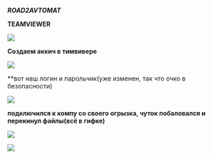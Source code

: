 ***ROAD2AVTOMAT***

**TEAMVIEWER**

![](https://lh3.googleusercontent.com/proxy/pKA1bmlgXPxQqk7_h2eCneMndgEp9MnNfdQU88efxUOdPowraxzBw3H99wAAEulhrUuMmMljxmkNjzlIOdIWh-ROnB0)

**Создаем аккич в тимвивере**

![](https://raw.githubusercontent.com/kop4anskiy/prac6/main/Screenshot_2.png)

**вот наш логин и парольчик(уже изменен, так что очко в безопасности)

![](https://raw.githubusercontent.com/kop4anskiy/prac6/main/Screenshot_1.png)

**подключился к компу со своего огрызка, чуток побаловался и перекинул файлы(всё в гифке)**

![](https://media2.giphy.com/media/CwwPnh2AYeJnVCidOt/giphy.gif)

![](https://media2.giphy.com/media/cLtvHhwdfYxUFhWX61/giphy.gif)

